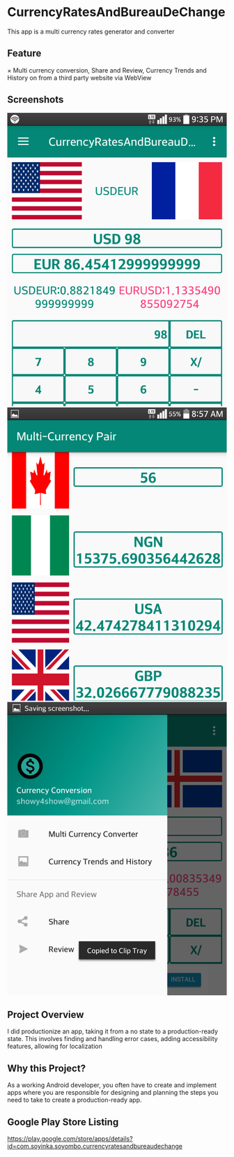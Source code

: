 # CurrencyRatesAndBureauDeChange
This app is a multi currency rates generator and converter

## Feature
× Multi currency conversion, Share and Review, Currency Trends and History on from a third party website via WebView

## Screenshots
![Phone](https://github.com/ShowYoungg/CurrencyRatesAndBureauDeChange/blob/master/Screenshot_2019-02-24-21-36-00.png)
![Screen](https://github.com/ShowYoungg/CurrencyRatesAndBureauDeChange/blob/master/Screenshot_2019-02-27-08-57-59.png)
![Screen](https://github.com/ShowYoungg/CurrencyRatesAndBureauDeChange/blob/master/Screenshot_2019-02-27-08-57-21.png)

## Project Overview
I did productionize an app, taking it from a no state to a production-ready state. This involves finding and handling error cases, adding accessibility features, allowing for localization

## Why this Project?
As a working Android developer, you often have to create and implement apps where you are responsible for designing and planning the steps you need to take to create a production-ready app.

## Google Play Store Listing
https://play.google.com/store/apps/details?id=com.soyinka.soyombo.currencyratesandbureaudechange
